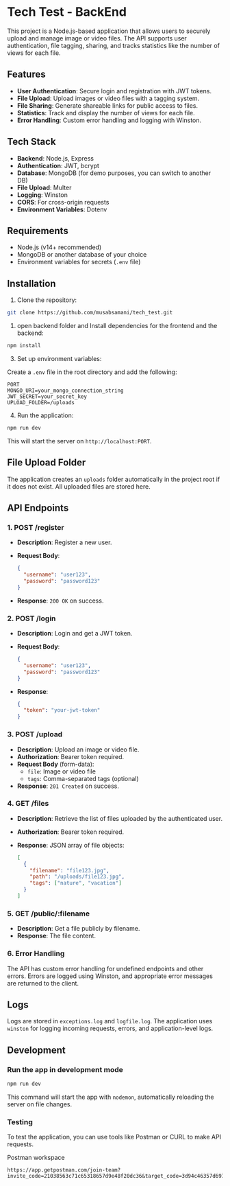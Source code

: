 # Tech Test - BackEnd

This project is a Node.js-based application that allows users to securely upload and manage image or video files. The API supports user authentication, file tagging, sharing, and tracks statistics like the number of views for each file.

## Features

- **User Authentication**: Secure login and registration with JWT tokens.
- **File Upload**: Upload images or video files with a tagging system.
- **File Sharing**: Generate shareable links for public access to files.
- **Statistics**: Track and display the number of views for each file.
- **Error Handling**: Custom error handling and logging with Winston.

## Tech Stack

- **Backend**: Node.js, Express
- **Authentication**: JWT, bcrypt
- **Database**: MongoDB (for demo purposes, you can switch to another DB)
- **File Upload**: Multer
- **Logging**: Winston
- **CORS**: For cross-origin requests
- **Environment Variables**: Dotenv

## Requirements

- Node.js (v14+ recommended)
- MongoDB or another database of your choice
- Environment variables for secrets (`.env` file)

## Installation

1. Clone the repository:

```bash
git clone https://github.com/musabsamani/tech_test.git
```

1. open backend folder and Install dependencies for the frontend and the backend:

```bash
npm install
```

3. Set up environment variables:

Create a `.env` file in the root directory and add the following:

```env
PORT
MONGO_URI=your_mongo_connection_string
JWT_SECRET=your_secret_key
UPLOAD_FOLDER=/uploads
```

4. Run the application:

```bash
npm run dev
```

This will start the server on `http://localhost:PORT`.

## File Upload Folder

The application creates an `uploads` folder automatically in the project root if it does not exist. All uploaded files are stored here.

## API Endpoints

### 1. **POST /register**

- **Description**: Register a new user.
- **Request Body**:

  ```json
  {
    "username": "user123",
    "password": "password123"
  }
  ```

- **Response**: `200 OK` on success.

### 2. **POST /login**

- **Description**: Login and get a JWT token.
- **Request Body**:

  ```json
  {
    "username": "user123",
    "password": "password123"
  }
  ```

- **Response**:

  ```json
  {
    "token": "your-jwt-token"
  }
  ```

### 3. **POST /upload**

- **Description**: Upload an image or video file.
- **Authorization**: Bearer token required.
- **Request Body** (form-data):
  - `file`: Image or video file
  - `tags`: Comma-separated tags (optional)
- **Response**: `201 Created` on success.

### 4. **GET /files**

- **Description**: Retrieve the list of files uploaded by the authenticated user.
- **Authorization**: Bearer token required.
- **Response**: JSON array of file objects:

  ```json
  [
    {
      "filename": "file123.jpg",
      "path": "/uploads/file123.jpg",
      "tags": ["nature", "vacation"]
    }
  ]
  ```

### 5. **GET /public/:filename**

- **Description**: Get a file publicly by filename.
- **Response**: The file content.

### 6. **Error Handling**

The API has custom error handling for undefined endpoints and other errors. Errors are logged using Winston, and appropriate error messages are returned to the client.

## Logs

Logs are stored in `exceptions.log` and `logfile.log`. The application uses `winston` for logging incoming requests, errors, and application-level logs.

## Development

### Run the app in development mode

```bash
npm run dev
```

This command will start the app with `nodemon`, automatically reloading the server on file changes.

### Testing

To test the application, you can use tools like Postman or CURL to make API requests.

Postman workspace

```text
https://app.getpostman.com/join-team?invite_code=21038563c71c65318657d9e48f20dc36&target_code=3d94c46357d697618273f4068a4a12a0
```
